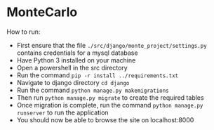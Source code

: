 # MonteCarlo
How to run:
 - First ensure that the file `./src/django/monte_project/settings.py` contains credentials for a mysql database
 - Have Python 3 installed on your machine
 - Open a powershell in the src directory
 - Run the command `pip -r install ../requirements.txt`
 - Navigate to django directory `cd django`
 - Run the command `python manage.py makemigrations`
 - Then run `python manage.py migrate` to create the required tables
 - Once migration is complete, run the command `python manage.py runserver` to run the application
 - You should now be able to browse the site on localhost:8000
